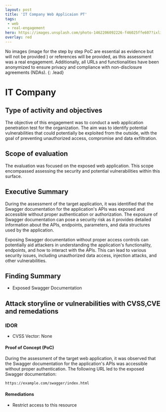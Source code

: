 ```yaml
---
layout: post
title: 'IT Company Web Applicaion PT'
tags:
 - web
 - real-engagement
hero: https://images.unsplash.com/photo-1462206092226-f46025ffe607?ixlib=rb-4.0.3&ixid=M3wxMjA3fDB8MHxwaG90by1wYWdlfHx8fGVufDB8fHx8fA%3D%3D&auto=format&fit=crop&w=1474&q=80
overlay: red
---
```


No images (image for the step by step PoC are essential as evidence but will not be provided
) or references will be provided, as this assessment was a real engagement. Additionally, all URLs and functionalities have been anonymized to ensure privacy and compliance with non-disclosure agreements (NDAs). {: .lead} <!--break-->

# IT Company

## Type of activity and objectives
The objective of this engagement was to conduct a web application penetration test for the organization. The aim was to identify potential vulnerabilities that could potentially be exploited from the outside, with the goal of preventing unauthorized access, compromise and data exfiltration.
## Scope of evaluation
The evaluation was focused on the exposed web application. This scope encompassed assessing the security and potential vulnerabilities within this surface.
## Executive Summary 
During the assessment of the target application, it was identified that the Swagger documentation for the application's APIs was exposed and accessible without proper authentication or authorization. The exposure of Swagger documentation can pose a security risk as it provides detailed information about the APIs, endpoints, parameters, and data structures used by the application.

Exposing Swagger documentation without proper access controls can potentially aid attackers in understanding the application's functionality, endpoints, and how to interact with the APIs. This can lead to various security issues, including unauthorized data access, injection attacks, and other vulnerabilities.
## Finding Summary
- Exposed Swagger Documentation
## Attack storyline or vulnerabilities with CVSS,CVE and remedations
### IDOR
- CVSS Vector: None
#### Proof of Concept (PoC)
During the assessment of the target web application, it was observed that the Swagger documentation for the application's APIs was accessible without proper authentication. The following URL led to the exposed Swagger documentation:
```
https://example.com/swagger/index.html
```
#### Remediations
- Restrict access to this resource
